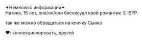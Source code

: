 ✦Немножко информации✦  
  Натока, 15 лет, она/он/они
  бисексуал квой романтик 
  ♋ ISFP 
  
  так же можно обращаться на кличку Сынко
  
 
 ❤️: коллекционировать, друзей 
